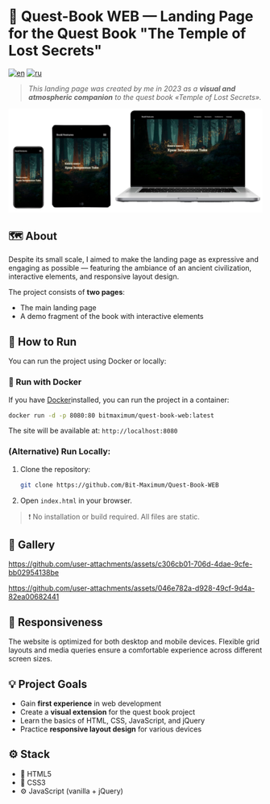 # 🌄 Quest-Book WEB — Landing Page for the Quest Book "The Temple of Lost Secrets"

[![en](https://img.shields.io/badge/lang-en-red.svg)](https://github.com/Bit-Maximum/Quest-Book-WEB/blob/master/README.md)
[![ru](https://img.shields.io/badge/lang-ru-blue.svg)](https://github.com/Bit-Maximum/Quest-Book-WEB/blob/master/translation/README.ru.md)

> _This landing page was created by me in 2023 as a **visual and atmospheric companion** to the quest book *«Temple of Lost Secrets»*._

![Preview](translation/media/1.png)

## 🗺 About

Despite its small scale, I aimed to make the landing page as expressive and engaging as possible — featuring the ambiance of an ancient civilization, interactive elements, and responsive layout design.

The project consists of **two pages**:
- The main landing page
- A demo fragment of the book with interactive elements

## 🚀 How to Run

You can run the project using Docker or locally:

### 🐳 Run with Docker

If you have [Docker](https://www.docker.com/)installed, you can run the project in a container:
   ```bash
   docker run -d -p 8080:80 bitmaximum/quest-book-web:latest
   ```
The site will be available at: `http://localhost:8080`

### (Alternative) Run Locally:

1. Clone the repository:
   ```bash
   git clone https://github.com/Bit-Maximum/Quest-Book-WEB
   ```
2. Open `index.html` in your browser.
>❗ No installation or build required. All files are static.

## 📸 Gallery

https://github.com/user-attachments/assets/c306cb01-706d-4dae-9cfe-bb02954138be

https://github.com/user-attachments/assets/046e782a-d928-49cf-9d4a-82ea00682441

## 📱 Responsiveness

The website is optimized for both desktop and mobile devices. Flexible grid layouts and media queries ensure a comfortable experience across different screen sizes.

## 💡 Project Goals

- Gain **first experience** in web development
- Create a **visual extension** for the quest book project
- Learn the basics of HTML, CSS, JavaScript, and jQuery
- Practice **responsive layout design** for various devices

## ⚙️ Stack
- 📄 HTML5
- 🎨 CSS3
- ⚙️ JavaScript (vanilla + jQuery)
